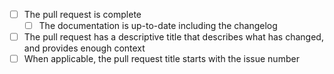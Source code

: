 - [ ] The pull request is complete
  - [ ] The documentation is up-to-date including the changelog
- [ ] The pull request has a descriptive title that describes what has changed, and provides enough context
- [ ] When applicable, the pull request title starts with the issue number
